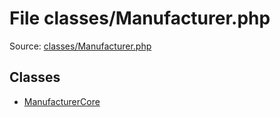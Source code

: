 File classes/Manufacturer.php
=========

Source: [classes/Manufacturer.php](https://github.com/PrestaShop/PrestaShop/blob/1.5.2.0/classes/Manufacturer.php)


Classes
-------

* [ManufacturerCore](class.ManufacturerCore.md)

